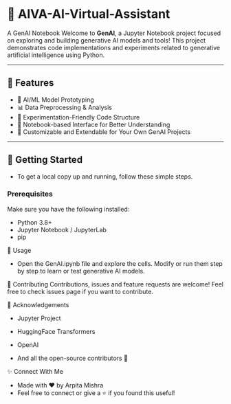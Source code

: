 #  🤖 AIVA-AI-Virtual-Assistant
A GenAI Notebook
Welcome to **GenAI**, a Jupyter Notebook project focused on exploring and building generative AI models and tools! This project demonstrates code implementations and experiments related to generative artificial intelligence using Python.

---

## 📌 Features

- 🧠 AI/ML Model Prototyping  
- 📊 Data Preprocessing & Analysis  
- 🧪 Experimentation-Friendly Code Structure  
- 📁 Notebook-based Interface for Better Understanding  
- 💬 Customizable and Extendable for Your Own GenAI Projects  

---

## 🚀 Getting Started

- To get a local copy up and running, follow these simple steps.

### Prerequisites

Make sure you have the following installed:

- Python 3.8+
- Jupyter Notebook / JupyterLab
- pip

🧾 Usage
- Open the GenAI.ipynb file and explore the cells. Modify or run them step by step to learn or test generative AI models.

🤝 Contributing
Contributions, issues and feature requests are welcome!
Feel free to check issues page if you want to contribute.

🙌 Acknowledgements
- Jupyter Project

- HuggingFace Transformers

- OpenAI

- And all the open-source contributors 🫶

✨ Connect With Me
- Made with ❤️ by Arpita Mishra
- Feel free to connect or give a ⭐️ if you found this useful!



